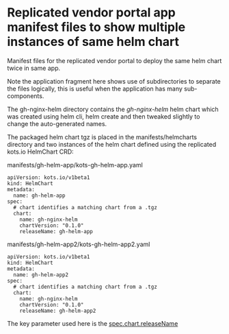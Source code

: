 # Replicated vendor portal app manifest files to show multiple instances of same helm chart
Manifest files for the replicated vendor portal to deploy the same helm chart twice in same app.

Note the application fragment here shows use of subdirectories to separate the files logically, this is useful when the application has many sub-components.

The gh-nginx-helm directory contains the *gh-nginx-helm* helm chart which was created using helm cli, helm create and then tweaked slightly to change the auto-generated names.

The packaged helm chart tgz is placed in the manifests/helmcharts directory and two instances of the helm chart defined using the replicated kots.io HelmChart CRD:

manifests/gh-helm-app/kots-gh-helm-app.yaml
```
apiVersion: kots.io/v1beta1
kind: HelmChart
metadata:
  name: gh-helm-app
spec:
  # chart identifies a matching chart from a .tgz
  chart:
    name: gh-nginx-helm
    chartVersion: "0.1.0"
    releaseName: gh-helm-app
```

manifests/gh-helm-app2/kots-gh-helm-app2.yaml
```
apiVersion: kots.io/v1beta1
kind: HelmChart
metadata:
  name: gh-helm-app2
spec:
  # chart identifies a matching chart from a .tgz
  chart:
    name: gh-nginx-helm
    chartVersion: "0.1.0"
    releaseName: gh-helm-app2
```

The key parameter used here is the [spec.chart.releaseName](https://docs.replicated.com/reference/custom-resource-helmchart#chartreleasename)

